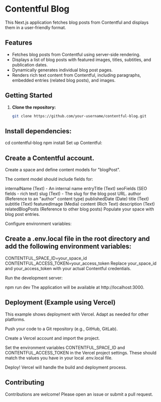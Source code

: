 # Contentful Blog

This Next.js application fetches blog posts from Contentful and displays them in a user-friendly format.

## Features

* Fetches blog posts from Contentful using server-side rendering.
* Displays a list of blog posts with featured images, titles, subtitles, and publication dates.
* Dynamically generates individual blog post pages.
* Renders rich text content from Contentful, including paragraphs, embedded entries (related blog posts), and images.

## Getting Started

1. **Clone the repository:**

   ```bash
   git clone https://github.com/your-username/contentful-blog.git
## Install dependencies:

cd contentful-blog
npm install
Set up Contentful:

## Create a Contentful account.

Create a space and define content models for "blogPost".

The content model should include fields for:

internalName (Text) - An internal name
entryTitle (Text)
seoFields (SEO fields - rich text)
slug (Text) - The slug for the blog post URL.
author (Reference to an "author" content type)
publishedDate (Date)
title (Text)
subtitle (Text)
featuredImage (Media)
content (Rich Text)
description (Text)
relatedBlogPosts (Reference to other blog posts)
Populate your space with blog post entries.

Configure environment variables:

## Create a .env.local file in the root directory and add the following environment variables:

CONTENTFUL_SPACE_ID=your_space_id
CONTENTFUL_ACCESS_TOKEN=your_access_token
Replace your_space_id and your_access_token with your actual Contentful credentials.

Run the development server:

npm run dev
The application will be available at http://localhost:3000.

## Deployment (Example using Vercel)
This example shows deployment with Vercel. Adapt as needed for other platforms.

Push your code to a Git repository (e.g., GitHub, GitLab).

Create a Vercel account and import the project.

Set the environment variables CONTENTFUL_SPACE_ID and CONTENTFUL_ACCESS_TOKEN in the Vercel project settings. These should match the values you have in your local .env.local file.

Deploy! Vercel will handle the build and deployment process.

## Contributing
Contributions are welcome! Please open an issue or submit a pull request.
